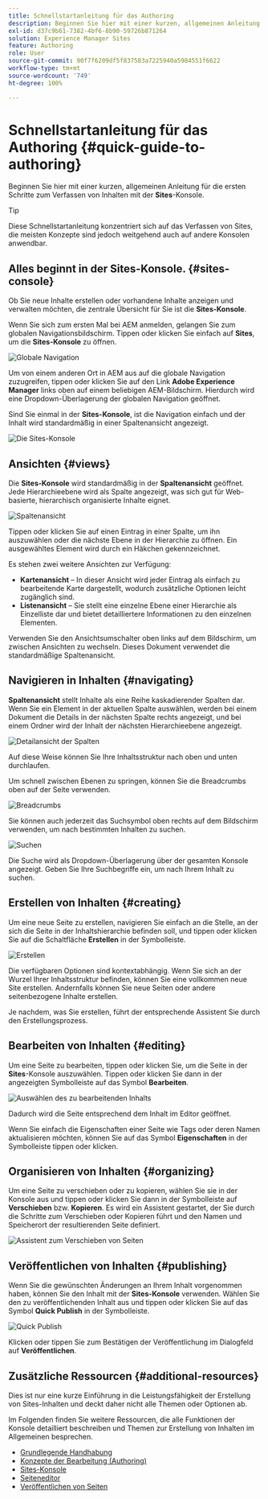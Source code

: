 ```yaml
---
title: Schnellstartanleitung für das Authoring
description: Beginnen Sie hier mit einer kurzen, allgemeinen Anleitung für die ersten Schritte zum Verfassen von Inhalten mithilfe der Sites-Konsole.
exl-id: d37c9b61-7382-4bf6-8b90-59726b871264
solution: Experience Manager Sites
feature: Authoring
role: User
source-git-commit: 90f7f6209df5f837583a7225940a5984551f6622
workflow-type: tm+mt
source-wordcount: '749'
ht-degree: 100%

---
```



# Schnellstartanleitung für das Authoring {#quick-guide-to-authoring}

Beginnen Sie hier mit einer kurzen, allgemeinen Anleitung für die ersten Schritte zum Verfassen von Inhalten mit der **Sites**-Konsole.

>[!TIP]
>
>Diese Schnellstartanleitung konzentriert sich auf das Verfassen von Sites, die meisten Konzepte sind jedoch weitgehend auch auf andere Konsolen anwendbar.

## Alles beginnt in der Sites-Konsole. {#sites-console}

Ob Sie neue Inhalte erstellen oder vorhandene Inhalte anzeigen und verwalten möchten, die zentrale Übersicht für Sie ist die **Sites-Konsole**.

Wenn Sie sich zum ersten Mal bei AEM anmelden, gelangen Sie zum globalen Navigationsbildschirm. Tippen oder klicken Sie einfach auf **Sites**, um die **Sites-Konsole** zu öffnen.

![Globale Navigation](assets/getting-started-global-navigation.png)

Um von einem anderen Ort in AEM aus auf die globale Navigation zuzugreifen, tippen oder klicken Sie auf den Link **Adobe Experience Manager** links oben auf einem beliebigen AEM-Bildschirm. Hierdurch wird eine Dropdown-Überlagerung der globalen Navigation geöffnet.

Sind Sie einmal in der **Sites-Konsole**, ist die Navigation einfach und der Inhalt wird standardmäßig in einer Spaltenansicht angezeigt.

![Die Sites-Konsole](assets/getting-started-sites-console.png)

## Ansichten {#views}

Die **Sites-Konsole** wird standardmäßig in der **Spaltenansicht** geöffnet. Jede Hierarchieebene wird als Spalte angezeigt, was sich gut für Web-basierte, hierarchisch organisierte Inhalte eignet.

![Spaltenansicht](assets/getting-started-column-view.png)

Tippen oder klicken Sie auf einen Eintrag in einer Spalte, um ihn auszuwählen oder die nächste Ebene in der Hierarchie zu öffnen. Ein ausgewähltes Element wird durch ein Häkchen gekennzeichnet.

Es stehen zwei weitere Ansichten zur Verfügung:

* **Kartenansicht** – In dieser Ansicht wird jeder Eintrag als einfach zu bearbeitende Karte dargestellt, wodurch zusätzliche Optionen leicht zugänglich sind.
* **Listenansicht** – Sie stellt eine einzelne Ebene einer Hierarchie als Einzelliste dar und bietet detailliertere Informationen zu den einzelnen Elementen.

Verwenden Sie den Ansichtsumschalter oben links auf dem Bildschirm, um zwischen Ansichten zu wechseln. Dieses Dokument verwendet die standardmäßige Spaltenansicht.

## Navigieren in Inhalten {#navigating}

**Spaltenansicht** stellt Inhalte als eine Reihe kaskadierender Spalten dar. Wenn Sie ein Element in der aktuellen Spalte auswählen, werden bei einem Dokument die Details in der nächsten Spalte rechts angezeigt, und bei einem Ordner wird der Inhalt der nächsten Hierarchieebene angezeigt.

![Detailansicht der Spalten](assets/getting-started-column-detail.png)

Auf diese Weise können Sie Ihre Inhaltsstruktur nach oben und unten durchlaufen.

Um schnell zwischen Ebenen zu springen, können Sie die Breadcrumbs oben auf der Seite verwenden.

![Breadcrumbs](assets/getting-started-breadcrumbs.png)

Sie können auch jederzeit das Suchsymbol oben rechts auf dem Bildschirm verwenden, um nach bestimmten Inhalten zu suchen.

![Suchen](assets/getting-started-search.png)

Die Suche wird als Dropdown-Überlagerung über der gesamten Konsole angezeigt. Geben Sie Ihre Suchbegriffe ein, um nach Ihrem Inhalt zu suchen.

## Erstellen von Inhalten {#creating}

Um eine neue Seite zu erstellen, navigieren Sie einfach an die Stelle, an der sich die Seite in der Inhaltshierarchie befinden soll, und tippen oder klicken Sie auf die Schaltfläche **Erstellen** in der Symbolleiste.

![Erstellen](assets/getting-started-create.png)

Die verfügbaren Optionen sind kontextabhängig. Wenn Sie sich an der Wurzel Ihrer Inhaltsstruktur befinden, können Sie eine vollkommen neue Site erstellen. Andernfalls können Sie neue Seiten oder andere seitenbezogene Inhalte erstellen.

Je nachdem, was Sie erstellen, führt der entsprechende Assistent Sie durch den Erstellungsprozess.

## Bearbeiten von Inhalten {#editing}

Um eine Seite zu bearbeiten, tippen oder klicken Sie, um die Seite in der **Sites**-Konsole auszuwählen. Tippen oder klicken Sie dann in der angezeigten Symbolleiste auf das Symbol **Bearbeiten**.

![Auswählen des zu bearbeitenden Inhalts](assets/getting-started-edit.png)

Dadurch wird die Seite entsprechend dem Inhalt im Editor geöffnet.

Wenn Sie einfach die Eigenschaften einer Seite wie Tags oder deren Namen aktualisieren möchten, können Sie auf das Symbol **Eigenschaften** in der Symbolleiste tippen oder klicken.

## Organisieren von Inhalten {#organizing}

Um eine Seite zu verschieben oder zu kopieren, wählen Sie sie in der Konsole aus und tippen oder klicken Sie dann in der Symbolleiste auf **Verschieben** bzw. **Kopieren**. Es wird ein Assistent gestartet, der Sie durch die Schritte zum Verschieben oder Kopieren führt und den Namen und Speicherort der resultierenden Seite definiert.

![Assistent zum Verschieben von Seiten](assets/getting-started-move-page.png)

## Veröffentlichen von Inhalten {#publishing}

Wenn Sie die gewünschten Änderungen an Ihrem Inhalt vorgenommen haben, können Sie den Inhalt mit der **Sites-Konsole** verwenden. Wählen Sie den zu veröffentlichenden Inhalt aus und tippen oder klicken Sie auf das Symbol **Quick Publish** in der Symbolleiste.

![Quick Publish](assets/getting-started-quick-publish.png)

Klicken oder tippen Sie zum Bestätigen der Veröffentlichung im Dialogfeld auf **Veröffentlichen**.

## Zusätzliche Ressourcen {#additional-resources}

Dies ist nur eine kurze Einführung in die Leistungsfähigkeit der Erstellung von Sites-Inhalten und deckt daher nicht alle Themen oder Optionen ab.

Im Folgenden finden Sie weitere Ressourcen, die alle Funktionen der Konsole detailliert beschreiben und Themen zur Erstellung von Inhalten im Allgemeinen besprechen.

* [Grundlegende Handhabung](/help/sites-cloud/authoring/basic-handling.md)
* [Konzepte der Bearbeitung (Authoring)](/help/sites-cloud/authoring/author-publish.md)
* [Sites-Konsole](/help/sites-cloud/authoring/sites-console/introduction.md)
* [Seiteneditor](/help/sites-cloud/authoring/page-editor/introduction.md)
* [Veröffentlichen von Seiten](/help/sites-cloud/authoring/sites-console/publishing-pages.md)
